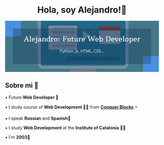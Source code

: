 <div aling='center'>
  <h1 align='center'>Hola, soy Alejandro!👋</h1>
</div>
<img src="https://github.com/al3-rom/al3-rom/blob/main/alejandro-build_64782063.png">


<h2 align='left'> Sobre mi 💬</h2>
<p>▪️ Future <strong>Web Developer 🤔</strong></p>
<p>▪️ I study course of <strong>Web Development 👨‍💻</strong> from <strong><a href="https://www.conquerblocks.com/">Conquer Blocks</a></strong> ⚡</p>
<p>▪️ I speak <strong>Russian</strong> and <strong>Spanish👀</strong></p>
<p>▪️ I study <strong>Web Development</strong> at the <strong>Institute of Catalonia</strong> 👨‍🎓</p>
<p>▪️ I'm <strong>2003</strong>🦂</p>

<!--
**al3-rom/al3-rom** is a ✨ _special_ ✨ repository because its `README.md` (this file) appears on your GitHub profile.

Here are some ideas to get you started:

- 🔭 I’m currently working on ...
- 🌱 I’m currently learning ...
- 👯 I’m looking to collaborate on ...
- 🤔 I’m looking for help with ...
- 💬 Ask me about ...
- 📫 How to reach me: ...
- 😄 Pronouns: ...
- ⚡ Fun fact: ...
-->
